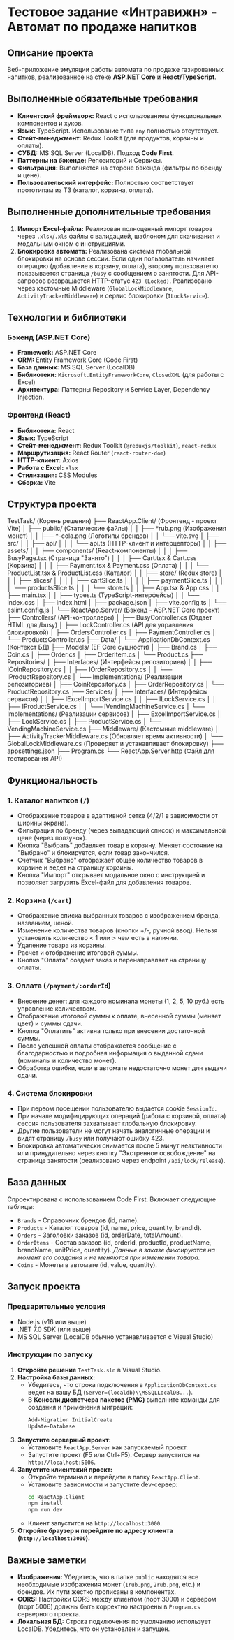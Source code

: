 ﻿# Тестовое задание «Интравижн» - Автомат по продаже напитков

## Описание проекта

Веб-приложение эмуляции работы автомата по продаже газированных напитков, реализованное на стеке **ASP.NET Core** и **React/TypeScript**.

## Выполненные обязательные требования

*   **Клиентский фреймворк:** React с использованием функциональных компонентов и хуков.
*   **Язык:** TypeScript. Использование типа `any` полностью отсутствует.
*   **Стейт-менеджмент:** Redux Toolkit (для продуктов, корзины и оплаты).
*   **СУБД:** MS SQL Server (LocalDB). Подход **Code First**.
*   **Паттерны на бэкенде:** Репозиторий и Сервисы.
*   **Фильтрация:** Выполняется на стороне бэкенда (фильтры по бренду и цене).
*   **Пользовательский интерфейс:** Полностью соответствует прототипам из ТЗ (каталог, корзина, оплата).

## Выполненные дополнительные требования

1.  **Импорт Excel-файла:** Реализован полноценный импорт товаров через `.xlsx`/`.xls` файлы с валидацией, шаблоном для скачивания и модальным окном с инструкциями.
2.  **Блокировка автомата:** Реализована система глобальной блокировки на основе сессии. Если один пользователь начинает операцию (добавление в корзину, оплата), второму пользователю показывается страница `/busy` с сообщением о занятости. Для API-запросов возвращается HTTP-статус `423 (Locked)`. Реализовано через кастомные Middleware (`GlobalLockMiddleware`, `ActivityTrackerMiddleware`) и сервис блокировки (`ILockService`).

## Технологии и библиотеки

### Бэкенд (ASP.NET Core)
*   **Framework:** ASP.NET Core
*   **ORM:** Entity Framework Core (Code First)
*   **База данных:** MS SQL Server (LocalDB)
*   **Библиотеки:** `Microsoft.EntityFrameworkCore`, `ClosedXML` (для работы с Excel)
*   **Архитектура:** Паттерны Repository и Service Layer, Dependency Injection.

### Фронтенд (React)
*   **Библиотека:** React
*   **Язык:** TypeScript
*   **Стейт-менеджмент:** Redux Toolkit (`@reduxjs/toolkit`), `react-redux`
*   **Маршрутизация:** React Router (`react-router-dom`)
*   **HTTP-клиент:** Axios
*   **Работа с Excel:** `xlsx`
*   **Стилизация:** CSS Modules
*   **Сборка:** Vite

## Структура проекта
TestTask/ (Корень решения)
├── ReactApp.Client/ (Фронтенд - проект Vite)
│ ├── public/ (Статические файлы)
│ │ ├── *rub.png (Изображения монет)
│ │ ├── *-cola.png (Логотипы брендов)
│ │ └── vite.svg
│ ├── src/
│ │ ├── api/
│ │ │ └── api.ts (HTTP-клиент и интерцепторы)
│ │ ├── assets/
│ │ ├── components/ (React-компоненты)
│ │ │ ├── BusyPage.tsx (Страница "Занято")
│ │ │ ├── Cart.tsx & Cart.css (Корзина)
│ │ │ ├── Payment.tsx & Payment.css (Оплата)
│ │ │ └── ProductList.tsx & ProductList.css (Каталог)
│ │ ├── store/ (Redux store)
│ │ │ ├── slices/
│ │ │ │ ├── cartSlice.ts
│ │ │ │ ├── paymentSlice.ts
│ │ │ │ └── productsSlice.ts
│ │ │ └── store.ts
│ │ ├── App.tsx & App.css
│ │ ├── main.tsx
│ │ ├── types.ts (TypeScript-интерфейсы)
│ │ └── index.css
│ ├── index.html
│ ├── package.json
│ ├── vite.config.ts
│ └── eslint.config.js
│
└── ReactApp.Server/ (Бэкенд - ASP.NET Core проект)
├── Controllers/ (API-контроллеры)
│ ├── BusyController.cs (Отдает HTML для /busy)
│ ├── LockController.cs (API для управления блокировкой)
│ ├── OrdersController.cs
│ ├── PaymentController.cs
│ └── ProductsController.cs
├── Data/
│ └── ApplicationDbContext.cs (Контекст БД)
├── Models/ (EF Core сущности)
│ ├── Brand.cs
│ ├── Coin.cs
│ ├── Order.cs
│ ├── OrderItem.cs
│ └── Product.cs
├── Repositories/
│ ├── Interfaces/ (Интерфейсы репозиториев)
│ │ ├── ICoinRepository.cs
│ │ ├── IOrderRepository.cs
│ │ └── IProductRepository.cs
│ └── Implementations/ (Реализации репозиториев)
│ ├── CoinRepository.cs
│ ├── OrderRepository.cs
│ └── ProductRepository.cs
├── Services/
│ ├── Interfaces/ (Интерфейсы сервисов)
│ │ ├── IExcelImportService.cs
│ │ ├── ILockService.cs
│ │ ├── IProductService.cs
│ │ └── IVendingMachineService.cs
│ └── Implementations/ (Реализации сервисов)
│ ├── ExcelImportService.cs
│ ├── LockService.cs
│ ├── ProductService.cs
│ └── VendingMachineService.cs
├── Middleware/ (Кастомные middleware)
│ ├── ActivityTrackerMiddleware.cs (Обновляет время активности)
│ └── GlobalLockMiddleware.cs (Проверяет и устанавливает блокировку)
├── appsettings.json
├── Program.cs
└── ReactApp.Server.http (Файл для тестирования API)


## Функциональность

### 1. Каталог напитков (`/`)
*   Отображение товаров в адаптивной сетке (4/2/1 в зависимости от ширины экрана).
*   Фильтрация по бренду (через выпадающий список) и максимальной цене (через ползунок).
*   Кнопка "Выбрать" добавляет товар в корзину. Меняет состояние на "Выбрано" и блокируется, если товар закончился.
*   Счетчик "Выбрано" отображает общее количество товаров в корзине и ведет на страницу корзины.
*   Кнопка "Импорт" открывает модальное окно с инструкцией и позволяет загрузить Excel-файл для добавления товаров.

### 2. Корзина (`/cart`)
*   Отображение списка выбранных товаров с изображением бренда, названием, ценой.
*   Изменение количества товаров (кнопки +/-, ручной ввод). Нельзя установить количество < 1 или > чем есть в наличии.
*   Удаление товара из корзины.
*   Расчет и отображение итоговой суммы.
*   Кнопка "Оплата" создает заказ и перенаправляет на страницу оплаты.

### 3. Оплата (`/payment/:orderId`)
*   Внесение денег: для каждого номинала монеты (1, 2, 5, 10 руб.) есть управление количеством.
*   Отображение итоговой суммы к оплате, внесенной суммы (меняет цвет) и суммы сдачи.
*   Кнопка "Оплатить" активна только при внесении достаточной суммы.
*   После успешной оплаты отображается сообщение с благодарностью и подробная информация о выданной сдачи (номиналы и количество монет).
*   Обработка ошибки, если в автомате недостаточно монет для выдачи сдачи.

### 4. Система блокировки
*   При первом посещении пользователю выдается cookie `SessionId`.
*   При начале модифицирующих операций (работа с корзиной, оплата) сессия пользователя захватывает глобальную блокировку.
*   Другие пользователи не могут начать аналогичные операции и видят страницу `/busy` или получают ошибку 423.
*   Блокировка автоматически снимается после 5 минут неактивности или принудительно через кнопку "Экстренное освобождение" на странице занятости (реализовано через endpoint `/api/lock/release`).

## База данных

Спроектирована с использованием Code First. Включает следующие таблицы:
*   `Brands` - Справочник брендов (id, name).
*   `Products` - Каталог товаров (id, name, price, quantity, brandId).
*   `Orders` - Заголовки заказов (id, orderDate, totalAmount).
*   `OrderItems` - Состав заказов (id, orderId, productId, productName, brandName, unitPrice, quantity). *Данные в заказе фиксируются на момент его создания и не меняются при изменении товара.*
*   `Coins` - Монеты в автомате (id, value, quantity).

## Запуск проекта

### Предварительные условия
*   Node.js (v16 или выше)
*   .NET 7.0 SDK (или выше)
*   MS SQL Server (LocalDB обычно устанавливается с Visual Studio)

### Инструкции по запуску
1.  **Откройте решение** `TestTask.sln` в Visual Studio.
2.  **Настройка базы данных:**
    *   Убедитесь, что строка подключения в `ApplicationDbContext.cs` ведет на вашу БД (`Server=(localdb)\\MSSQLLocalDB...`).
    *   В **Консоли диспетчера пакетов (PMC)** выполните команды для создания и применения миграций:
        ```bash
        Add-Migration InitialCreate
        Update-Database
        ```
3.  **Запустите серверный проект:**
    *   Установите `ReactApp.Server` как запускаемый проект.
    *   Запустите проект (F5 или Ctrl+F5). Сервер запустится на `http://localhost:5006`.
4.  **Запустите клиентский проект:**
    *   Откройте терминал и перейдите в папку `ReactApp.Client`.
    *   Установите зависимости и запустите dev-сервер:
        ```bash
        cd ReactApp.Client
        npm install
        npm run dev
        ```
    *   Клиент запустится на `http://localhost:3000`.
5.  **Откройте браузер и перейдите по адресу клиента (`http://localhost:3000`).**

## Важные заметки

*   **Изображения:** Убедитесь, что в папке `public` находятся все необходимые изображения монет (`1rub.png`, `2rub.png`, etc.) и брендов. Их пути жестко прописаны в компонентах.
*   **CORS:** Настройки CORS между клиентом (порт 3000) и сервером (порт 5006) должны быть корректно настроены в `Program.cs` серверного проекта.
*   **Локальная БД:** Строка подключения по умолчанию использует LocalDB. Убедитесь, что он установлен и запущен.
